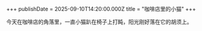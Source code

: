 +++
publishDate = 2025-09-10T14:20:00.000Z
title = "咖啡店里的小猫"
+++

今天在咖啡店的角落里，一直小猫趴在椅子上打盹，阳光刚好落在它的胡须上。
